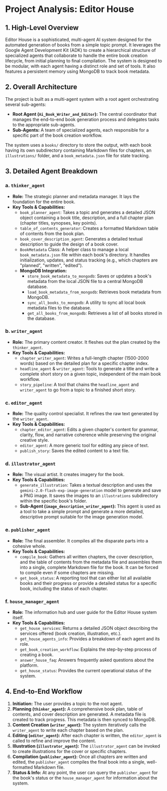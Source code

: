 # Project Analysis: Editor House

## 1. High-Level Overview

Editor House is a sophisticated, multi-agent AI system designed for the automated generation of books from a simple topic prompt. It leverages the Google Agent Development Kit (ADK) to create a hierarchical structure of specialized agents that collaborate to handle the entire book creation lifecycle, from initial planning to final compilation. The system is designed to be modular, with each agent having a distinct role and set of tools. It also features a persistent memory using MongoDB to track book metadata.

## 2. Overall Architecture

The project is built as a multi-agent system with a root agent orchestrating several sub-agents:

- **Root Agent (`Ai_Book_Writer_and_Editor`):** The central coordinator that manages the end-to-end book generation process and delegates tasks to the appropriate sub-agents.
- **Sub-Agents:** A team of specialized agents, each responsible for a specific part of the book creation workflow.

The system uses a `books/` directory to store the output, with each book having its own subdirectory containing Markdown files for chapters, an `illustrations/` folder, and a `book_metadata.json` file for state tracking.

## 3. Detailed Agent Breakdown

### a. `thinker_agent`
- **Role:** The strategic planner and metadata manager. It lays the foundation for the entire book.
- **Key Tools & Capabilities:**
    - `book_planner_agent`: Takes a topic and generates a detailed JSON object containing a book title, description, and a full chapter plan (chapter titles, synopses, key points).
    - `table_of_contents_generator`: Creates a formatted Markdown table of contents from the book plan.
    - `book_cover_description_agent`: Generates a detailed textual description to guide the design of a book cover.
    - `BookMetadata` Class: A helper class to manage a local `book_metadata.json` file within each book's directory. It handles initialization, updates, and status tracking (e.g., which chapters are "planned", "written", "edited").
    - **MongoDB Integration:**
        - `store_book_metadata_to_mongodb`: Saves or updates a book's metadata from the local JSON file to a central MongoDB database.
        - `load_book_metadata_from_mongodb`: Retrieves book metadata from MongoDB.
        - `sync_all_books_to_mongodb`: A utility to sync all local book metadata files to the database.
        - `get_all_books_from_mongodb`: Retrieves a list of all books stored in the database.

### b. `writer_agent`
- **Role:** The primary content creator. It fleshes out the plan created by the `thinker_agent`.
- **Key Tools & Capabilities:**
    - `chapter_writer_agent`: Writes a full-length chapter (1500-2000 words) based on the detailed plan for a specific chapter index.
    - `headline_agent` & `writer_agent`: Tools to generate a title and write a complete short story on a given topic, independent of the main book workflow.
    - `story_pipeline`: A tool that chains the `headline_agent` and `writer_agent` to go from a topic to a finished short story.

### c. `editor_agent`
- **Role:** The quality control specialist. It refines the raw text generated by the `writer_agent`.
- **Key Tools & Capabilities:**
    - `chapter_editor_agent`: Edits a given chapter's content for grammar, clarity, flow, and narrative coherence while preserving the original creative style.
    - `editor_agent`: A more generic tool for editing any piece of text.
    - `publish_story`: Saves the edited content to a text file.

### d. `illustrator_agent`
- **Role:** The visual artist. It creates imagery for the book.
- **Key Tools & Capabilities:**
    - `generate_illustration`: Takes a textual description and uses the `gemini-2.0-flash-exp-image-generation` model to generate and save a PNG image. It saves the images to an `illustrations` subdirectory within the specific book's folder.
    - **Sub-Agent (`image_description_writer_agent`):** This agent is used as a tool to take a simple prompt and generate a more detailed, descriptive prompt suitable for the image generation model.

### e. `publisher_agent`
- **Role:** The final assembler. It compiles all the disparate parts into a cohesive whole.
- **Key Tools & Capabilities:**
    - `compile_book`: Gathers all written chapters, the cover description, and the table of contents from the metadata file and assembles them into a single, complete Markdown file for the book. It can be forced to compile even if some chapters are missing.
    - `get_book_status`: A reporting tool that can either list all available books and their progress or provide a detailed status for a specific book, including the status of each chapter.

### f. `house_manager_agent`
- **Role:** The information hub and user guide for the Editor House system itself.
- **Key Tools & Capabilities:**
    - `get_house_services`: Returns a detailed JSON object describing the services offered (book creation, illustration, etc.).
    - `get_house_agents_info`: Provides a breakdown of each agent and its role.
    - `get_book_creation_workflow`: Explains the step-by-step process of creating a book.
    - `answer_house_faq`: Answers frequently asked questions about the platform.
    - `get_house_status`: Provides the current operational status of the system.

## 4. End-to-End Workflow

1.  **Initiation:** The user provides a topic to the root agent.
2.  **Planning (`thinker_agent`):** A comprehensive book plan, table of contents, and cover description are generated. A metadata file is created to track progress. This metadata is then synced to MongoDB.
3.  **Content Creation (`writer_agent`):** The system iteratively calls the `writer_agent` to write each chapter based on the plan.
4.  **Editing (`editor_agent`):** After each chapter is written, the `editor_agent` is called to refine and improve the content.
5.  **Illustration (`illustrator_agent`):** The `illustrator_agent` can be invoked to create illustrations for the cover or specific chapters.
6.  **Compilation (`publisher_agent`):** Once all chapters are written and edited, the `publisher_agent` compiles the final book into a single, well-formatted Markdown file.
7.  **Status & Info:** At any point, the user can query the `publisher_agent` for the book's status or the `house_manager_agent` for information about the system.